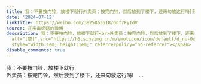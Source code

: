 ```yaml
---
title: 我：不要按门铃，放楼下就行外卖员：按完门铃，然后放到了楼下，还来句放这行吗[怒]
date: '2024-07-12'
linkTitle: https://weibo.com/3825863518/Onf7FyIdV
source: 正宗毒奶菇的微博
description: 我：不要按门铃，放楼下就行<br>外卖员：按完门铃，然后放到了楼下，还来句放这行吗<span class="url-icon"><img
  alt="[怒]" src="https://h5.sinaimg.cn/m/emoticon/icon/default/d_nu-0ddf642bed.png"
  style="width:1em; height:1em;" referrerpolicy="no-referrer"></span>  ...
disable_comments: true
---
```

我：不要按门铃，放楼下就行<br>外卖员：按完门铃，然后放到了楼下，还来句放这行吗<span class="url-icon"><img alt="[怒]" src="https://h5.sinaimg.cn/m/emoticon/icon/default/d_nu-0ddf642bed.png" style="width:1em; height:1em;" referrerpolicy="no-referrer"></span>  ...